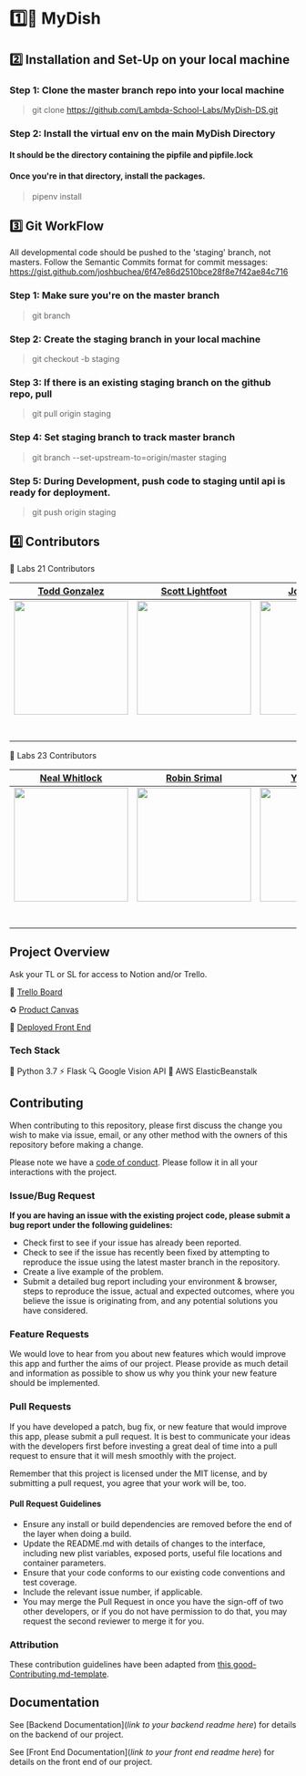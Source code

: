 # 1️⃣🍔 MyDish


## 2️⃣ Installation and Set-Up on your local machine
### Step 1: Clone the master branch repo into your local machine
> git clone https://github.com/Lambda-School-Labs/MyDish-DS.git
### Step 2: Install the virtual env on the main MyDish Directory
#### It should be the directory containing the pipfile and pipfile.lock
#### Once you're in that directory, install the packages.
> pipenv install

## 3️⃣ Git WorkFlow
All developmental code should be pushed to the 'staging' branch, not masters.
Follow the Semantic Commits format for commit messages: https://gist.github.com/joshbuchea/6f47e86d2510bce28f8e7f42ae84c716


### Step 1: Make sure you're on the master branch
> git branch
### Step 2: Create the staging branch in your local machine
> git checkout -b staging
### Step 3: If there is an existing staging branch on the github repo, pull
> git pull origin staging
### Step 4: Set staging branch to track master branch
> git branch --set-upstream-to=origin/master staging
### Step 5: During Development, push code to staging until api is ready for deployment.
> git push origin staging



## 4️⃣ Contributors

🤖 Labs 21 Contributors

|                                       [Todd Gonzalez](https://github.com/ToddMG)                                        |                                       [Scott Lightfoot](https://github.com/ScottLightfoot)                                        |                                       [John Wesley](https://github.com/johnwesleyharding)                                        |                                       [Ronny Salvarado](https://github.com/RonnySAlvarado)                                        |                                       [Student 5](https://github.com/)                                        |
| :-----------------------------------------------------------------------------------------------------------: | :-----------------------------------------------------------------------------------------------------------: | :-----------------------------------------------------------------------------------------------------------: | :-----------------------------------------------------------------------------------------------------------: | :-----------------------------------------------------------------------------------------------------------: |
|                      [<img src="https://www.dalesjewelers.com/wp-content/uploads/2018/10/placeholder-silhouette-male.png" width = "200" />](https://github.com/ToddMG)                       |                      [<img src="https://www.dalesjewelers.com/wp-content/uploads/2018/10/placeholder-silhouette-male.png" width = "200" />](https://github.com/ScottLightfoot)                       |                      [<img src="https://www.dalesjewelers.com/wp-content/uploads/2018/10/placeholder-silhouette-male.png" width = "200" />](https://github.com/johnwesleyharding)                       |                      [<img src="https://www.dalesjewelers.com/wp-content/uploads/2018/10/placeholder-silhouette-male.png" width = "200" />](https://github.com/RonnySAlvarado)                       |                      [<img src="https://www.dalesjewelers.com/wp-content/uploads/2018/10/placeholder-silhouette-male.png" width = "200" />](https://github.com/)                       |
|                 [<img src="https://github.com/favicon.ico" width="15"> ](https://github.com/ToddMG)                 |            [<img src="https://github.com/favicon.ico" width="15"> ](https://github.com/ScottLightfoot)             |           [<img src="https://github.com/favicon.ico" width="15"> ](https://github.com/johnwesleyharding)            |          [<img src="https://github.com/favicon.ico" width="15"> ](https://github.com/RonnySAlvarado)           |            [<img src="https://github.com/favicon.ico" width="15"> ](https://github.com/wvandolah)             |
| [ <img src="https://static.licdn.com/sc/h/al2o9zrvru7aqj8e1x2rzsrca" width="15"> ](https://www.linkedin.com/) | [ <img src="https://static.licdn.com/sc/h/al2o9zrvru7aqj8e1x2rzsrca" width="15"> ](https://www.linkedin.com/) | [ <img src="https://static.licdn.com/sc/h/al2o9zrvru7aqj8e1x2rzsrca" width="15"> ](https://www.linkedin.com/) | [ <img src="https://static.licdn.com/sc/h/al2o9zrvru7aqj8e1x2rzsrca" width="15"> ](https://www.linkedin.com/) | [ <img src="https://static.licdn.com/sc/h/al2o9zrvru7aqj8e1x2rzsrca" width="15"> ](https://www.linkedin.com/) |




🤖 Labs 23 Contributors

|                                       [Neal Whitlock](https://github.com/NealWhitlock)                                        |                                       [Robin Srimal](https://github.com/RobinSrimal)                                        |                                       [Yoni Pineda](https://github.com/Yonipineda)                                        |                                       [Maria Yasar](https://github.com/mariayasar)                                        |                                       [Christopher Scott](https://github.com/hoops92)                                        |
| :-----------------------------------------------------------------------------------------------------------: | :-----------------------------------------------------------------------------------------------------------: | :-----------------------------------------------------------------------------------------------------------: | :-----------------------------------------------------------------------------------------------------------: | :-----------------------------------------------------------------------------------------------------------: |
|                      [<img src="https://www.dalesjewelers.com/wp-content/uploads/2018/10/placeholder-silhouette-male.png" width = "200" />](https://github.com/NealWhitlock)                       |                      [<img src="https://www.dalesjewelers.com/wp-content/uploads/2018/10/placeholder-silhouette-male.png" width = "200" />](https://github.com/RobinSrimal)                       |                      [<img src="https://www.dalesjewelers.com/wp-content/uploads/2018/10/placeholder-silhouette-male.png" width = "200" />](https://github.com/Yonipineda)                       |                      [<img src="https://www.dalesjewelers.com/wp-content/uploads/2018/10/placeholder-silhouette-female.png" width = "200" />](https://github.com/mariayasar)                       |                      [<img src="https://www.dalesjewelers.com/wp-content/uploads/2018/10/placeholder-silhouette-male.png" width = "200" />](https://github.com/hoops92)                       |
|                 [<img src="https://github.com/favicon.ico" width="15"> ](https://github.com/NealWhitlock)                 |            [<img src="https://github.com/favicon.ico" width="15"> ](https://github.com/RobinSrimal)             |           [<img src="https://github.com/favicon.ico" width="15"> ](https://github.com/Yonipineda)            |          [<img src="https://github.com/favicon.ico" width="15"> ](https://github.com/mariayasar)           |            [<img src="https://github.com/favicon.ico" width="15"> ](https://github.com/hoops92)             |
| [ <img src="https://static.licdn.com/sc/h/al2o9zrvru7aqj8e1x2rzsrca" width="15"> ](https://www.linkedin.com/) | [ <img src="https://static.licdn.com/sc/h/al2o9zrvru7aqj8e1x2rzsrca" width="15"> ](https://www.linkedin.com/) | [ <img src="https://static.licdn.com/sc/h/al2o9zrvru7aqj8e1x2rzsrca" width="15"> ](https://www.linkedin.com/) | [ <img src="https://static.licdn.com/sc/h/al2o9zrvru7aqj8e1x2rzsrca" width="15"> ](https://www.linkedin.com/) | [ <img src="https://static.licdn.com/sc/h/al2o9zrvru7aqj8e1x2rzsrca" width="15"> ](https://www.linkedin.com/) |

## Project Overview
Ask your TL or SL for access to Notion and/or Trello.

📜 [Trello Board](https://trello.com/b/EOPvgi1r/mydish-labs)

♻️ [Product Canvas](https://www.notion.so/f1b05a1a0f1a4b648d3a50bb25319d41?v=3b36ae1ea1744146b3147a8e2f9dc043)

📡 [Deployed Front End](http://mydish-ingredientprediction.eba-wmm2grnv.us-east-2.elasticbeanstalk.com/)

### Tech Stack

🐍 Python 3.7
⚡️ Flask
🔍 Google Vision API
🥜 AWS ElasticBeanstalk


## Contributing

When contributing to this repository, please first discuss the change you wish to make via issue, email, or any other method with the owners of this repository before making a change.

Please note we have a [code of conduct](./code_of_conduct.md.md). Please follow it in all your interactions with the project.

### Issue/Bug Request

 **If you are having an issue with the existing project code, please submit a bug report under the following guidelines:**
 - Check first to see if your issue has already been reported.
 - Check to see if the issue has recently been fixed by attempting to reproduce the issue using the latest master branch in the repository.
 - Create a live example of the problem.
 - Submit a detailed bug report including your environment & browser, steps to reproduce the issue, actual and expected outcomes,  where you believe the issue is originating from, and any potential solutions you have considered.

### Feature Requests

We would love to hear from you about new features which would improve this app and further the aims of our project. Please provide as much detail and information as possible to show us why you think your new feature should be implemented.

### Pull Requests

If you have developed a patch, bug fix, or new feature that would improve this app, please submit a pull request. It is best to communicate your ideas with the developers first before investing a great deal of time into a pull request to ensure that it will mesh smoothly with the project.

Remember that this project is licensed under the MIT license, and by submitting a pull request, you agree that your work will be, too.

#### Pull Request Guidelines

- Ensure any install or build dependencies are removed before the end of the layer when doing a build.
- Update the README.md with details of changes to the interface, including new plist variables, exposed ports, useful file locations and container parameters.
- Ensure that your code conforms to our existing code conventions and test coverage.
- Include the relevant issue number, if applicable.
- You may merge the Pull Request in once you have the sign-off of two other developers, or if you do not have permission to do that, you may request the second reviewer to merge it for you.

### Attribution

These contribution guidelines have been adapted from [this good-Contributing.md-template](https://gist.github.com/PurpleBooth/b24679402957c63ec426).

## Documentation

See [Backend Documentation](_link to your backend readme here_) for details on the backend of our project.

See [Front End Documentation](_link to your front end readme here_) for details on the front end of our project.
